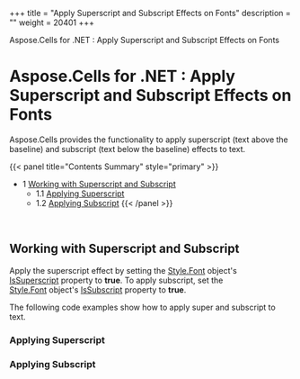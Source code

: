 +++
title = "Apply Superscript and Subscript Effects on Fonts" 
description = "" 
weight = 20401 
+++

Aspose.Cells for .NET : Apply Superscript and Subscript Effects on Fonts  

# Aspose.Cells for .NET : Apply Superscript and Subscript Effects on Fonts


Aspose.Cells provides the functionality to apply superscript (text above the baseline) and subscript (text below the baseline) effects to text.

{{< panel title="Contents Summary" style="primary" >}}
*   1 [Working with Superscript and Subscript](#ApplySuperscriptandSubscriptEffectsonFonts-WorkingwithSuperscriptandSubscript)
    *   1.1 [Applying Superscript](#ApplySuperscriptandSubscriptEffectsonFonts-ApplyingSuperscript)
    *   1.2 [Applying Subscript](#ApplySuperscriptandSubscriptEffectsonFonts-ApplyingSubscript)
{{< /panel >}}
 

 

## Working with Superscript and Subscript

Apply the superscript effect by setting the [Style.Font](https://apireference.aspose.com/net/cells/aspose.cells/font) object's [IsSuperscript](https://apireference.aspose.com/net/cells/aspose.cells/font/properties/issuperscript) property to **true**. To apply subscript, set the [Style.Font](https://apireference.aspose.com/net/cells/aspose.cells/font) object's [IsSubscript](https://apireference.aspose.com/net/cells/aspose.cells/font/properties/issubscript) property to **true**.

The following code examples show how to apply super and subscript to text.

### Applying Superscript

### Applying Subscript

